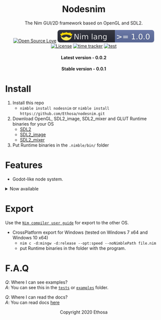 <h1 align="center">Nodesnim</h1>
<div align="center">The Nim GUI/2D framework based on OpenGL and SDL2.

[![Open Source Love](https://badges.frapsoft.com/os/v1/open-source.png?v=103)](https://github.com/ellerbrock/open-source-badges/)
[![Nim language-plastic](https://github.com/Ethosa/yukiko/blob/master/nim-lang.svg)](https://github.com/Ethosa/yukiko/blob/master/nim-lang.svg)
[![License](https://img.shields.io/github/license/Ethosa/nodesnim)](https://github.com/Ethosa/nodesnim/blob/master/LICENSE)
[![time tracker](https://wakatime.com/badge/github/Ethosa/nodesnim.svg)](https://wakatime.com/badge/github/Ethosa/nodesnim)
[![test](https://github.com/Ethosa/nodesnim/workflows/test/badge.svg)](https://github.com/Ethosa/nodesnim/actions)

<h4>Latest version - 0.0.2</h4>
<h4>Stable version - 0.0.1</h4>
</div>

# Install
1. Install this repo
   -  `nimble install nodesnim` or `nimble install https://github.com/Ethosa/nodesnim.git`
2. Download OpenGL, SDL2_image, SDL2_mixer and GLUT Runtime binaries for your OS
   -  [SDL2](https://www.libsdl.org/download-2.0.php)
   -  [SDL2_image](https://www.libsdl.org/projects/SDL_image/)
   -  [SDL2_mixer](https://www.libsdl.org/projects/SDL_mixer/)
3. Put Runtime binaries in the `.nimble/bin/` folder

# Features
- Godot-like node system.

<details>
  <summary>Now available</summary>

-  Core
   -  [Anchor](https://ethosa.github.io/nodesnim/anchor.html)
   -  [Color](https://ethosa.github.io/nodesnim/color.html)
   -  [ColorText](https://ethosa.github.io/nodesnim/color_text.html)
   -  [Enums](https://ethosa.github.io/nodesnim/enums.html)
   -  [Exceptions](https://ethosa.github.io/nodesnim/exceptions.html)
   -  [Image](https://ethosa.github.io/nodesnim/image.html)
   -  [Input](https://ethosa.github.io/nodesnim/input.html)
   -  [Rect2](https://ethosa.github.io/nodesnim/rect2.html)
   -  [Vector2](https://ethosa.github.io/nodesnim/vector2.html)
   -  [AudioStream](https://ethosa.github.io/nodesnim/audio_stream.html)
-  Default nodes
   -  [Node](https://ethosa.github.io/nodesnim/node.html)
   -  [Canvas](https://ethosa.github.io/nodesnim/canvas.html)
   -  [Scene](https://ethosa.github.io/nodesnim/scene.html)
   -  [AudioStreamPlayer](https://ethosa.github.io/nodesnim/audio_stream_player.html)
-  Control nodes
   -  [Control](https://ethosa.github.io/nodesnim/control.html)
   -  [ColorRect](https://ethosa.github.io/nodesnim/color_rect.html)
   -  [TextureRect](https://ethosa.github.io/nodesnim/texture_rect.html)
   -  [Label](https://ethosa.github.io/nodesnim/label.html)
   -  [Button](https://ethosa.github.io/nodesnim/button.html)
   -  [EditText](https://ethosa.github.io/nodesnim/edittext.html)
   -  [RichLabel](https://ethosa.github.io/nodesnim/rich_label.html)
   -  [RichEditText](https://ethosa.github.io/nodesnim/rich_edit_text.html)
   -  [Box](https://ethosa.github.io/nodesnim/box.html)
   -  [HBox](https://ethosa.github.io/nodesnim/hbox.html)
   -  [VBox](https://ethosa.github.io/nodesnim/vbox.html)
   -  [GridBox](https://ethosa.github.io/nodesnim/grid_box.html)
   -  [Scroll](https://ethosa.github.io/nodesnim/scroll.html)
   -  [ProgressBar](https://ethosa.github.io/nodesnim/progress_bar.html)
   -  [Slider](https://ethosa.github.io/nodesnim/slider.html)
   -  [VProgressBar](https://ethosa.github.io/nodesnim/vprogress_bar.html)
   -  [VSlider](https://ethosa.github.io/nodesnim/vslider.html)
   -  [Popup](https://ethosa.github.io/nodesnim/popup.html)
-  2D nodes
   -  [Node2D](https://ethosa.github.io/nodesnim/node2d.html)
   -  [Sprite](https://ethosa.github.io/nodesnim/sprite.html)

</details>

# Export
Use the [`Nim compiler user guide`](https://nim-lang.org/docs/nimc.html#dynliboverride) for export to the other OS.

-   CrossPlatform export for Windows (tested on Windows 7 x64 and Windows 10 x64)
    -   `nim c -d:mingw -d:release --opt:speed --noNimblePath file.nim`
    -   put Runtime binaries in the folder with the program.


# F.A.Q
*Q*: Where I can see examples?  
*A*: You can see this in the [`tests`](https://github.com/Ethosa/nodesnim/blob/master/tests) or [`examples`](https://github.com/Ethosa/nodesnim/blob/master/examples) folder.

*Q*: Where I can read the docs?  
*A*: You can read docs [here](https://ethosa.github.io/nodesnim)

<div align="center">
  Copyright 2020 Ethosa
</div>
